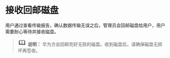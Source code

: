 # 接收回邮磁盘<a name="des_01_0009"></a>

用户通过查看传输报告，确认数据传输无误之后，管理员会回邮磁盘给用户，用户需要耐心等待并接收磁盘。

>![](public_sys-resources/icon-note.gif) **说明：** 
>华为方会回邮完好无损的磁盘。收到磁盘后，请确保磁盘无损坏再签收。

